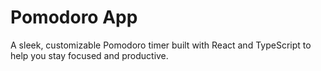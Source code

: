 # Pomodoro App

A sleek, customizable Pomodoro timer built with React and TypeScript to help you stay focused and productive.
